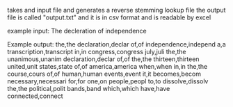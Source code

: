takes and input file and generates a reverse stemming lookup file 
the output file is called "output.txt" and it is in csv format and is readable by excel


example input:
The decleration of  independence  

Example output:
the,the
declaration,declar
of,of
independence,independ
a,a
transcription,transcript
in,in
congress,congress
july,juli
the,the
unanimous,unanim
declaration,declar
of,of
the,the
thirteen,thirteen
united,unit
states,state
of,of
america,america
when,when
in,in
the,the
course,cours
of,of
human,human
events,event
it,it
becomes,becom
necessary,necessari
for,for
one,on
people,peopl
to,to
dissolve,dissolv
the,the
political,polit
bands,band
which,which
have,have
connected,connect
